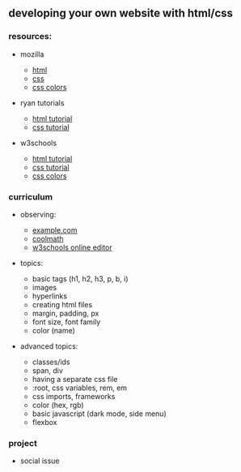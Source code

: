 ## developing your own website with html/css

### resources:
- mozilla
	- [html](https://developer.mozilla.org/en-US/docs/Web/HTML)
	- [css](https://developer.mozilla.org/en-US/docs/Web/CSS)
	- [css colors](https://developer.mozilla.org/en-US/docs/Web/CSS/color_value#colors_table)

- ryan tutorials
	- [html tutorial](https://ryanstutorials.net/html-tutorial/)
	- [css tutorial](https://ryanstutorials.net/css-tutorial/)

- w3schools
	- [html tutorial](https://www.w3schools.com/html/default.asp)
	- [css tutorial](https://www.w3schools.com/css/default.asp)
	- [css colors](https://www.w3schools.com/cssref/css_colors.asp)

### curriculum
- observing:
	- [example.com](http://example.com/)
	- [coolmath](https://www.coolmath.com/)
	- [w3schools online editor](https://www.w3schools.com/tryit/tryit.asp?filename=tryhtml_default)

- topics:
	- basic tags (h1, h2, h3, p, b, i)
	- images
	- hyperlinks
	- creating html files
	- margin, padding, px
	- font size, font family
	- color (name)

- advanced topics:
	- classes/ids
	- span, div
	- having a separate css file
	- :root, css variables, rem, em
	- css imports, frameworks
	- color (hex, rgb)
	- basic javascript (dark mode, side menu)
	- flexbox

### project
- social issue

